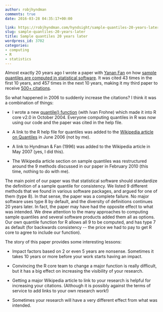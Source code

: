 ```yaml
---
author: robjhyndman
comments: true
date: 2016-03-28 04:35:17+00:00

link: https://robjhyndman.com/hyndsight/sample-quantiles-20-years-later/
slug: sample-quantiles-20-years-later
title: Sample quantiles 20 years later
wordpress_id: 3702
categories:
- computing
- R
- statistics
---
```


Almost exactly 20 years ago I wrote a paper with [Yanan Fan](https://research.unsw.edu.au/people/dr-yanan-fan) on how [sample quantiles are computed in statistical software](/publications/quantiles/). It was cited 43 times in the first 10 years, and 457 times in the next 10 years, making it my third paper to receive [500+ citations](https://scholar.google.com.au/citations?user=vamErfkAAAAJ&hl=en).

So what happened in 2006 to suddenly increase the citations? I think it was a combination of things:<!-- more -->




    
  * I wrote a new [quantile() function](https://stat.ethz.ch/R-manual/R-devel/library/stats/html/quantile.html) (with Ivan Frohne) which made it into R core v2.0 in October 2004. Everyone computing quantiles in R was now using our code and the paper was cited in the help file.

    
  * A link to the R help file for quantiles was added to the [Wikipedia article on Quantiles](https://en.wikipedia.org/wiki/Quantile) in June 2006 (not by me).

    
  * A link to Hyndman & Fan (1996) was added to the Wikipedia article in May 2007 (yes, I did this).

    
  * The Wikipedia article section on sample quantiles was restructured around the 9 methods discussed in our paper in February 2010 (this time, nothing to do with me).



The main point of our paper was that statistical software should standardize the definition of a sample quantile for consistency. We listed 9 different methods that we found in various software packages, and argued for one of them (type 8). In that sense, the paper was a complete failure. No major software uses type 8 by default, and the diversity of definitions continues 20 years later. In fact, the paper may have had the opposite effect to what was intended. We drew attention to the many approaches to computing sample quantiles and several software products added them all as options. Our own quantile function for R allows all 9 to be computed, and has type 7 as default (for backwards consistency -- the price we had to pay to get R core to agree to include our function).

The story of this paper provides some interesting lessons:


    
  * Impact factors based on 2 or even 5 years are nonsense. Sometimes it takes 10 years or more before your work starts having an impact.

    
  * Convincing the R core team to change a major function is really difficult, but it has a big effect on increasing the visibility of your research.

    
  * Getting a major Wikipedia article to link to your research is helpful for increasing your citations. (Although it is possibly against the terms of service to add links to your own research work!)

    
  * Sometimes your research will have a very different effect from what was intended.


